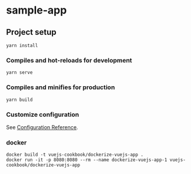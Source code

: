 # sample-app

## Project setup
```
yarn install
```

### Compiles and hot-reloads for development
```
yarn serve
```

### Compiles and minifies for production
```
yarn build
```

### Customize configuration
See [Configuration Reference](https://cli.vuejs.org/config/).

### docker
```
docker build -t vuejs-cookbook/dockerize-vuejs-app .
docker run -it -p 8080:8080 --rm --name dockerize-vuejs-app-1 vuejs-cookbook/dockerize-vuejs-app
```

